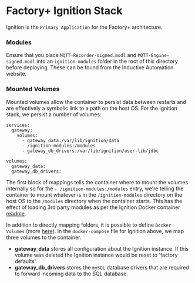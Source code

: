# Factory+ Ignition Stack
Ignition is the `Primary Application` for the Factory+ architecture.

### Modules
Ensure that you place `MQTT-Recorder-signed.modl` and `MQTT-Engine-signed.modl` into an `ignition-modules` folder in the root of this directory before deploying. These can be found from the Inductive Automation website.

### Mounted Volumes
Mounted volumes allow the container to persist data between restarts and are effectively a symbolic link to a path on the host OS. For the Ignition stack, we persist a number of volumes:

```yaml=
services:
  gateway:
    volumes:
      - gateway_data:/var/lib/ignition/data
      - /ignition-modules:/modules
      - gateway_db_drivers:/var/lib/ignition/user-lib/jdbc

volumes:
  gateway_data:
  gateway_db_drivers:
```

The first block of mappings tells the container where to mount the volumes internally so for the `- /ignition-modules:/modules` entry, we're telling the container to mount whatever is in the `/ignition-modules` directory on the host OS to the `/modules` directory when the container starts. This has the effect of loading 3rd party modules as per the Ignition Docker container [readme](https://hub.docker.com/r/kcollins/ignition).

In addition to directly mapping folders, it is possible to define `Docker Volumes` (more [here](https://docs.docker.com/storage/volumes/)). In the `docker-compose` file for Ignition above, we map three volumes to the container.

* **gateway_data** stores all configuration about the Ignition instance. If this volume was deleted the Ignition instance would be reset to 'factory defaults'.
* **gateway_db_drivers** stores the `mySQL` database drivers that are required to forward incoming data to the SQL database.

